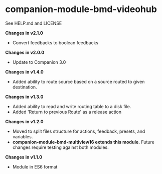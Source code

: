 # companion-module-bmd-videohub

See HELP.md and LICENSE

**Changes in v2.1.0**

- Convert feedbacks to boolean feedbacks

**Changes in v2.0.0**

- Update to Companion 3.0

**Changes in v1.4.0**

- Added ability to route source based on a source routed to given destination.

**Changes in v1.3.0**

- Added ability to read and write routing table to a disk file.
- Added 'Return to previous Route' as a release action

**Changes in v1.2.0**

- Moved to split files structure for actions, feedback, presets, and variables.
- **companion-module-bmd-multiview16 extends this module.** Future changes require testing against both modules.

**Changes in v1.1.0**

- Module in ES6 format
